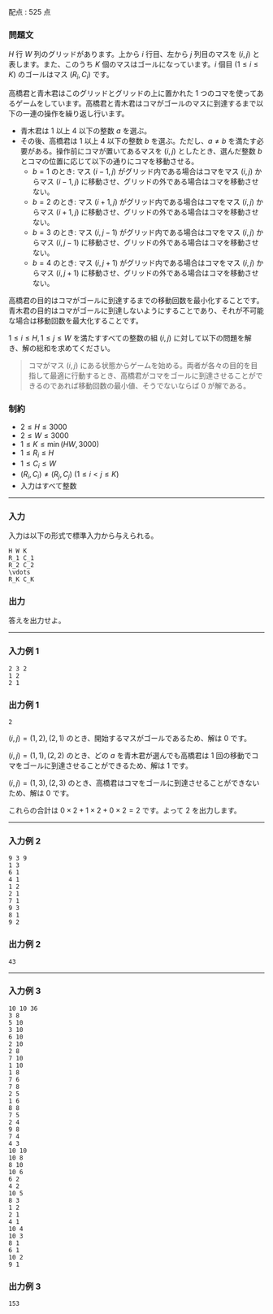 配点 : $525$ 点

### 問題文

$H$ 行 $W$ 列のグリッドがあります。上から $i$ 行目、左から $j$ 列目のマスを $(i,j)$ と表します。また、このうち $K$ 個のマスはゴールになっています。$i$ 個目 $(1 \leq i \leq K)$ のゴールはマス $(R_i, C_i)$ です。

高橋君と青木君はこのグリッドとグリッドの上に置かれた $1$ つのコマを使ってあるゲームをしています。高橋君と青木君はコマがゴールのマスに到達するまで以下の一連の操作を繰り返し行います。

  * 青木君は $1$ 以上 $4$ 以下の整数 $a$ を選ぶ。
  * その後、高橋君は $1$ 以上 $4$ 以下の整数 $b$ を選ぶ。ただし、$a \neq b$ を満たす必要がある。操作前にコマが置いてあるマスを $(i,j)$ としたとき、選んだ整数 $b$ とコマの位置に応じて以下の通りにコマを移動させる。
    * $b=1$ のとき: マス $(i-1,j)$ がグリッド内である場合はコマをマス $(i,j)$ からマス $(i-1,j)$ に移動させ、グリッドの外である場合はコマを移動させない。
    * $b=2$ のとき: マス $(i+1,j)$ がグリッド内である場合はコマをマス $(i,j)$ からマス $(i+1,j)$ に移動させ、グリッドの外である場合はコマを移動させない。
    * $b=3$ のとき: マス $(i,j-1)$ がグリッド内である場合はコマをマス $(i,j)$ からマス $(i,j-1)$ に移動させ、グリッドの外である場合はコマを移動させない。
    * $b=4$ のとき: マス $(i,j+1)$ がグリッド内である場合はコマをマス $(i,j)$ からマス $(i,j+1)$ に移動させ、グリッドの外である場合はコマを移動させない。



高橋君の目的はコマがゴールに到達するまでの移動回数を最小化することです。青木君の目的はコマがゴールに到達しないようにすることであり、それが不可能な場合は移動回数を最大化することです。

$1 \leq i \leq H,1 \leq j \leq W$ を満たすすべての整数の組 $(i,j)$ に対して以下の問題を解き、解の総和を求めてください。

> コマがマス $(i,j)$ にある状態からゲームを始める。両者が各々の目的を目指して最適に行動するとき、高橋君がコマをゴールに到達させることができるのであれば移動回数の最小値、そうでないならば $0$ が解である。

### 制約

  * $2 \leq H \leq 3000$
  * $2 \leq W \leq 3000$
  * $1 \leq K \leq \min(HW,3000)$
  * $1 \leq R_i \leq H$
  * $1 \leq C_i \leq W$
  * $(R_i,C_i) \neq (R_j,C_j)$ ($1 \leq i < j \leq K$)
  * 入力はすべて整数



* * *

### 入力

入力は以下の形式で標準入力から与えられる。
    
    
    H W K
    R_1 C_1
    R_2 C_2
    \vdots
    R_K C_K

### 出力

答えを出力せよ。

* * *

### 入力例 1
    
    
    2 3 2
    1 2
    2 1

### 出力例 1
    
    
    2

$(i,j)=(1,2),(2,1)$ のとき、開始するマスがゴールであるため、解は $0$ です。

$(i,j)=(1,1),(2,2)$ のとき、どの $a$ を青木君が選んでも高橋君は $1$ 回の移動でコマをゴールに到達させることができるため、解は $1$ です。

$(i,j)=(1,3),(2,3)$ のとき、高橋君はコマをゴールに到達させることができないため、解は $0$ です。

これらの合計は $0 \times 2 + 1 \times 2 + 0 \times 2 = 2$ です。よって $2$ を出力します。

* * *

### 入力例 2
    
    
    9 3 9
    1 3
    6 1
    4 1
    1 2
    2 1
    7 1
    9 3
    8 1
    9 2

### 出力例 2
    
    
    43

* * *

### 入力例 3
    
    
    10 10 36
    3 8
    5 10
    3 10
    6 10
    2 10
    2 8
    7 10
    1 10
    1 8
    7 6
    7 8
    2 5
    1 6
    8 8
    7 5
    2 4
    9 8
    7 4
    4 3
    10 10
    10 8
    8 10
    10 6
    6 2
    4 2
    10 5
    8 3
    1 2
    2 1
    4 1
    10 4
    10 3
    8 1
    6 1
    10 2
    9 1

### 出力例 3
    
    
    153